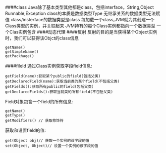 ####class
Java除了基本类型其他都是class，包括interface，String,Object Runnable,Exception
class的本质是数据类型Type
无继承关系的数据类型无法赋值
class/insterface的数据类型是class
每加载一个class,JVM就为其创建一个Class类型的实例，并关联起来
JVM持有的每个Class实例都指向一个数据类型
一个Clas实例包含
####动态代理
####反射
反射的目的是当获得某个Object实例时，我们可以获得该Objct的class信息
```
getName()
getSimpleName()
getPackhage()
```
####fileld
通过Class实例获取字段field信息:
```
getField(name):获取某个public的field(包括父类) 
getDeclaredField(name):获取当前类的某个field(不包括父类) 
getFields():获取所有public的field(包括父类) 
getDeclaredFields():获取当前类的所有field(不包括父类)
```
Field对象包含一个field的所有信息:
 ```
getName() 
getType() 
getModifiers() // 获取修饰符
```
获取和设置field的值:
```
get(Object obj)// 获取一个实例的该字段的值
set(Object, Object)// 设置一个实例的该字段的值
```
